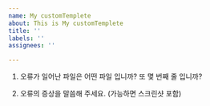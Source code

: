 ```yaml
---
name: My customTemplete
about: This is My customTemplete
title: ''
labels: ''
assignees: ''

---
```


1.  오류가 일어난 파일은 어떤 파일 입니까? 또 몇 번째 줄 입니까?

2.  오류의 증상을 말씀해 주세요. (가능하면 스크린샷 포함)

